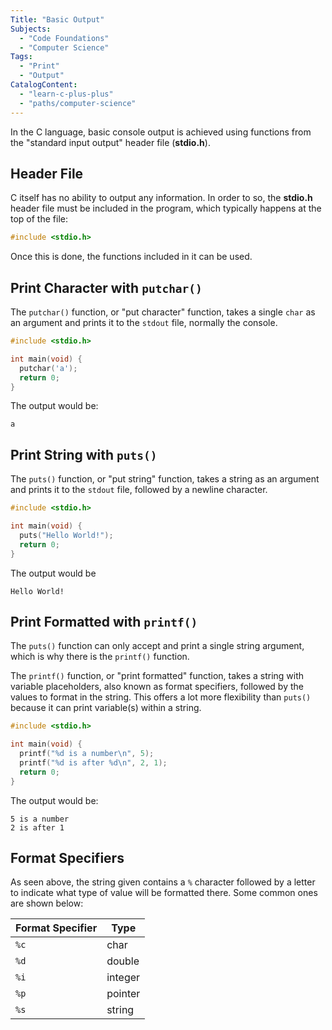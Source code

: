 ```yaml
---
Title: "Basic Output"
Subjects:
  - "Code Foundations"
  - "Computer Science"
Tags:
  - "Print"
  - "Output"
CatalogContent:
  - "learn-c-plus-plus"
  - "paths/computer-science"
---
```


In the C language, basic console output is achieved using functions from the "standard input output" header file (**stdio.h**).

## Header File

C itself has no ability to output any information. In order to so, the **stdio.h** header file must be included in the program, which typically happens at the top of the file:

```c
#include <stdio.h>
```

Once this is done, the functions included in it can be used.

## Print Character with `putchar()`

The `putchar()` function, or "put character" function, takes a single `char` as an argument and prints it to the `stdout` file, normally the console.

```c
#include <stdio.h>

int main(void) {
  putchar('a');
  return 0;
}
```

The output would be:

```shell
a
```

## Print String with `puts()`

The `puts()` function, or "put string" function, takes a string as an argument and prints it to the `stdout` file, followed by a newline character.

```c
#include <stdio.h>

int main(void) {
  puts("Hello World!");
  return 0;
}
```

The output would be

```shell
Hello World!
```

## Print Formatted with `printf()`

The `puts()` function can only accept and print a single string argument, which is why there is the `printf()` function.

The `printf()` function, or "print formatted" function, takes a string with variable placeholders, also known as format specifiers, followed by the values to format in the string. This offers a lot more flexibility than `puts()` because it can print variable(s) within a string.

```c
#include <stdio.h>

int main(void) {
  printf("%d is a number\n", 5); 
  printf("%d is after %d\n", 2, 1);
  return 0;
}
```

The output would be:

```shell
5 is a number
2 is after 1
```

## Format Specifiers

As seen above, the string given contains a `%` character followed by a letter to indicate what type of value will be formatted there. Some common ones are shown below:

| Format Specifier | Type |
| --- | --- |
| `%c` | char |
| `%d` | double |
| `%i` | integer |
| `%p` | pointer |
| `%s` | string |
